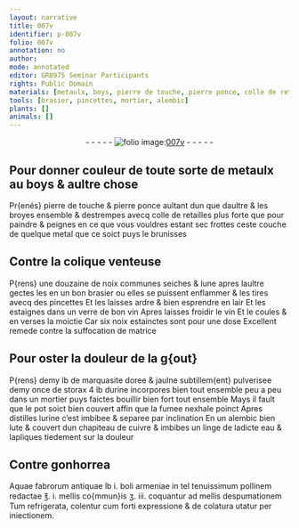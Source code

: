 ```yaml
---
layout: narrative
title: 007v
identifier: p-007v
folio: 007v
annotation: no
author:
mode: annotated
editor: GR8975 Seminar Participants
rights: Public Domain
materials: [metaulx, boys, pierre de touche, pierre ponce, colle de retailles, metal, noix communes, vin, noix, marquasite, storax, urine, cuivre, eau, Aquae fabrorum antiquae, boli armeniae, mellis, colentur]
tools: [brasier, pincettes, mortier, alembic]
plants: []
animals: []
---
```


<div class="folio" align="center">- - - - - <a href="http://gallica.bnf.fr/ark:/12148/btv1b10500001g/f20.image" target="_blank"><img src="https://cu-mkp.github.io/2017-workshop-edition/assets/photo-icon.png" alt="folio image: " style="display:inline-block; margin-bottom:-3px;"/>007v</a> - - - - - </div>    

## Pour donner couleur de toute sorte de <span class="m">metaulx</span> au <span class="m">boys</span> & aultre chose

 
Pr{enés} <span class="m">pierre de touche</span> & <span class="m">pierre ponce</span> aultant dun que daultre & les broyes ensemble & destrempes avecq <span class="m">colle de retailles</span> plus forte que pour paindre & peignes en ce que vous vouldres estant sec frottes ceste couche de quelque <span class="m">metal</span> que ce soict puys le brunisses
    

## Contre la colique venteuse

 
P{rens} une douzaine de <span class="m">noix communes</span> seiches & lune apres laultre gectes les en un bon <span class="tl">brasier</span> ou elles se puissent enflammer & les tires avecq des <span class="tl">pincettes</span> Et les laisses ardre & bien esprendre en lair Et les estaignes dans un verre de bon <span class="m">vin</span> Apres laisses froidir le <span class="m">vin</span> Et le coules & en verses la moictie Car six <span class="m">noix</span> estainctes sont pour une dose Excellent remede contre la suffocation de matrice
    

## Pour oster la douleur de la g{out}

 
P{rens} demy lb de <span class="m">marquasite</span> doree & jaulne subtillem{ent} pulverisee demy once de <span class="m">storax</span> 4 lb d<span class="m">urine</span> incorpores bien tout ensemble peu a peu dans un <span class="tl">mortier</span> puys faictes bouillir bien fort tout ensemble Mays il fault que le pot soict bien couvert affin que la fumee nexhale poinct Apres distilles l<span class="m">urine</span> c’est imbibee & separee par inclination En un <span class="tl">alembic</span> bien lute & couvert dun chapiteau de <span class="m">cuivre</span> & imbibes un linge de ladicte <span class="m">eau</span> & lapliques tiedement sur la douleur
    

## Contre gonhorrea

 
<span class="m">Aquae fabrorum antiquae</span> lb i. <span class="m">boli <span class="pl">armeniae</span></span> in tel tenuissimum pollinem redactae ℥. i. <span class="m">mellis</span> co{mmun}is ʒ. iii. coquantur ad <span class="m">mellis</span> despumationem Tum refrigerata, <span class="m">colentur</span> cum forti expressione & de colatura utatur per iniectionem.
 